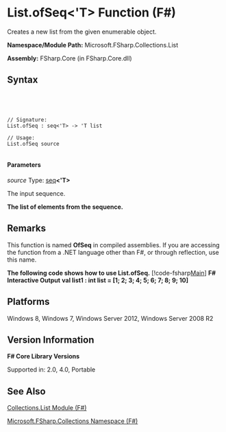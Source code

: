 # List.ofSeq<'T> Function (F#)

Creates a new list from the given enumerable object.

**Namespace/Module Path:** Microsoft.FSharp.Collections.List

**Assembly:** FSharp.Core (in FSharp.Core.dll)


## Syntax



```




// Signature:
List.ofSeq : seq<'T> -> 'T list

// Usage:
List.ofSeq source


```





#### Parameters
*source*
Type: [seq](http://msdn.microsoft.com/en-us/library/2f0c87c6-8a0d-4d33-92a6-10d1d037ce75)**&lt;'T&gt;**


The input sequence.



**The list of elements from the sequence.**
## Remarks
This function is named **OfSeq** in compiled assemblies. If you are accessing the function from a .NET language other than F#, or through reflection, use this name.

**The following code shows how to use List.ofSeq.**
[!code-fsharp[Main](snippets/fslists/snippet60.fs)]
**F# Interactive Output**
**val list1 : int list = [1; 2; 3; 4; 5; 6; 7; 8; 9; 10]**
## Platforms
Windows 8, Windows 7, Windows Server 2012, Windows Server 2008 R2


## Version Information
**F# Core Library Versions**

Supported in: 2.0, 4.0, Portable




## See Also
[Collections.List Module &#40;F&#35;&#41;](Collections.List-Module-%5BFSharp%5D.md)

[Microsoft.FSharp.Collections Namespace &#40;F&#35;&#41;](Microsoft.FSharp.Collections-Namespace-%5BFSharp%5D.md)

